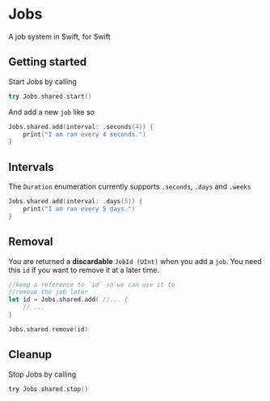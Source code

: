 # Jobs
A job system in Swift, for Swift

## Getting started
Start Jobs by calling
```swift
try Jobs.shared.start()
```

And add a new `job` like so
```swift
Jobs.shared.add(interval: .seconds(4)) {
    print("I am ran every 4 seconds.")
}
```

## Intervals
The `Duration` enumeration currently supports `.seconds`, `.days` and `.weeks`
```swift
Jobs.shared.add(interval: .days(5)) {
    print("I am ran every 5 days.")
}
```

## Removal
You are returned a **discardable** `JobId (UInt)` when you add a `job`. You need this `id` if you want to remove it at a later time.
```swift
//keep a reference to `id` so we can use it to
//remove the job later
let id = Jobs.shared.add( //... {
    // ...
}

Jobs.shared.remove(id)
```

## Cleanup
Stop Jobs by calling 
```swift
try Jobs.shared.stop()
```